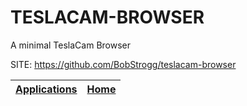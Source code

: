 # TESLACAM-BROWSER
 
 A minimal TeslaCam Browser
 
 SITE: https://github.com/BobStrogg/teslacam-browser

 | [Applications](https://portable-linux-apps.github.io/apps.html) | [Home](https://portable-linux-apps.github.io)
 | --- | --- |
